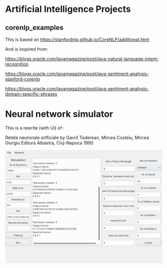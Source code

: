 # Artificial Intelligence Projects

## corenlp_examples

This is based on https://stanfordnlp.github.io/CoreNLP/additional.html

And is inspired from:

https://blogs.oracle.com/javamagazine/post/java-natural-language-intent-recognition

https://blogs.oracle.com/javamagazine/post/java-sentiment-analysis-stanford-corenlp

https://blogs.oracle.com/javamagazine/post/java-sentiment-analysis-domain-specific-phrases

# Neural network simulator

This is a rewrite (with UI) of :

Retele neuronale artficiale by Gavril Toderean, Mircea Costeiu, Mircea Giurgiu Editura Albastra, Cluj-Napoca 1995

![NNS Trainning UI](neural_network_simulator/docs/run_tests_ui.jpg)
